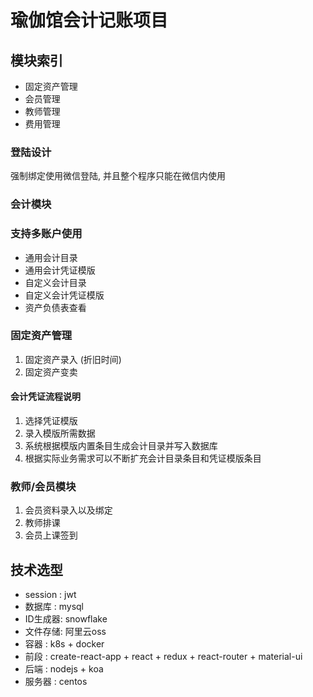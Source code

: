 # 瑜伽馆会计记账项目
## 模块索引
* 固定资产管理
* 会员管理
* 教师管理
* 费用管理

### 登陆设计
强制绑定使用微信登陆, 并且整个程序只能在微信内使用

### 会计模块
### 支持多账户使用
* 通用会计目录
* 通用会计凭证模版
* 自定义会计目录
* 自定义会计凭证模版
* 资产负债表查看

### 固定资产管理
1. 固定资产录入 (折旧时间)
2. 固定资产变卖

#### 会计凭证流程说明
1. 选择凭证模版
2. 录入模版所需数据
3. 系统根据模版内置条目生成会计目录并写入数据库
4. 根据实际业务需求可以不断扩充会计目录条目和凭证模版条目

### 教师/会员模块
1. 会员资料录入以及绑定
2. 教师排课
3. 会员上课签到


## 技术选型
* session : jwt
* 数据库  : mysql
* ID生成器: snowflake
* 文件存储: 阿里云oss
* 容器    : k8s + docker
* 前段    : create-react-app + react + redux + react-router + material-ui
* 后端    : nodejs + koa
* 服务器  : centos

